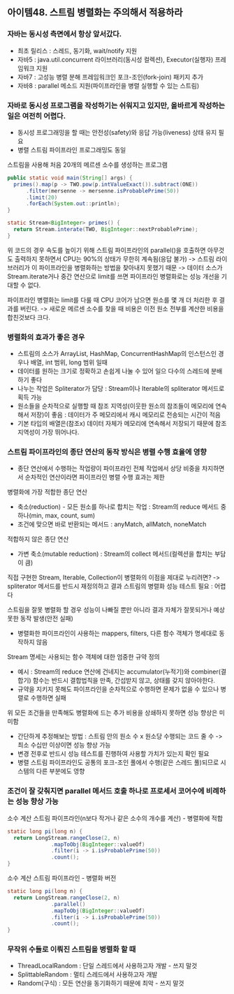 ## 아이템48. 스트림 병렬화는 주의해서 적용하라

### 자바는 동시성 측면에서 항상 앞서갔다.
- 최초 릴리스 : 스레드, 동기화, wait/notify 지원
- 자바5 : java.util.concurrent 라이브러리(동시성 컬렉션), Executor(실행자) 프레임워크 지원
- 자바7 : 고성능 병렬 분해 프레임워크인 포크-조인(fork-join) 패키지 추가
- 자바8 : parallel 메소드 지원(파이프라인을 병렬 실행할 수 있는 스트림)

### 자바로 동시성 프로그램을 작성하기는 쉬워지고 있지만, 올바르게 작성하는 일은 여전히 어렵다.
- 동시성 프로그래밍을 할 때는 안전성(safety)와 응답 가능(liveness) 상태 유지 필요
- 병렬 스트림 파이프라인 프로그래밍도 동일

스트림을 사용해 처음 20개의 메르센 소수를 생성하는 프로그램
```java
public static void main(String[] args) {
  primes().map(p -> TWO.pow(p.intValueExact()).subtract(ONE))
      .filter(mersenne -> mersenne.isProbablePrime(50))
      .limit(20)
      .forEach(System.out::println);
}

static Stream<BigInteger> primes() {
  return Stream.interate(TWO, BigInteger::nextProbablePrime);
}
```

위 코드의 경우 속도를 높이기 위해 스트림 파이프라인의 parallel()을 호출하면 아무것도 출력하지 못하면서 CPU는 90%의 상태가 무한히 계속됨(응답 불가)
-> 스트림 라이브러리가 이 파이프라인을 병렬화하는 방법을 찾아내지 못했기 때문
-> 데이터 소스가 Stream.iterate거나 중간 연산으로 limit를 쓰면 파이프라인 병렬화로는 성능 개선을 기대할 수 없다.

파이프라인 병렬화는 limit를 다룰 때 CPU 코어가 남으면 원소를 몇 개 더 처리한 후 결과를 버린다.
-> 새로운 메르센 소수를 찾을 때 비용은 이전 원소 전부를 계산한 비용을 합친것보다 크다.

### 병렬화의 효과가 좋은 경우
- 스트림의 소스가 ArrayList, HashMap, ConcurrentHashMap의 인스턴스인 경우나 배열, int 범위, long 범위 일때
- 데이터를 원하는 크기로 정확하고 손쉽게 나눌 수 있어 일으 다수의 스레드에 분배하기 좋다
- 나누는 작업은 Spliterator가 담당 : Stream이나 Iterable의 spliterator 메서드로 획득 가능
- 원소들을 순차적으로 실행할 때 참조 지역성(이웃한 원소의 참조들이 메모리에 연속해서 저장)이 좋음 : 데이터가 주 메모리에서 캐시 메모리로 전송되는 시간이 적음
- 기본 타입의 배열은(참조x) 데이터 자체가 메모리에 연속해서 저장되기 때문에 참조 지역성이 가장 뛰어나다.

### 스트림 파이프라인의 종단 연산의 동작 방식은 병렬 수행 효율에 영향
- 종단 연산에서 수행하는 작업량이 파이프라인 전체 작업에서 상당 비중을 차지하면서 순차적인 연산이라면 파이프라인 병렬 수행 효과는 제한

병렬화에 가장 적합한 종단 연산
- 축소(reduction) - 모든 원소를 하나로 합치는 작업 : Stream의 reduce 메서드 중 하나(min, max, count, sum)
- 조건에 맞으면 바로 반환되는 메서드 : anyMatch, allMatch, noneMatch

적합하지 않은 종단 연산
- 가변 축소(mutable reduction) : Stream의 collect 메서드(컬렉션을 합치는 부담이 큼)

직접 구현한 Stream, Iterable, Collection이 병렬화의 이점을 제대로 누리려면?
-> spliterator 메서드를 반드시 재정의하고 결과 스트림의 병렬화 성능 테스트 필요 : 어렵다

스트림을 잘못 병렬화 할 경우 성능이 나빠질 뿐만 아니라 결과 자체가 잘못되거나 예상 못한 동작 발생(안전 실패)
- 병렬화한 파이프라인이 사용하는 mappers, filters, 다른 함수 객체가 명세대로 동작하지 않음

Stream 명세는 사용되는 함수 객체에 대한 엄중한 규약 정의
- 예시 : Stream의 reduce 연산에 건네지는 accumulator(누적기)와 combiner(결합기) 함수는 반드시 결합법칙을 만족, 간섭받지 않고, 상태를 갖지 않아야한다.
- 규약을 지키지 못해도 파이프라인을 순차적으로 수행하면 문제가 없을 수 있으나 병렬로 수행하면 실패

위 모든 조건들을 만족해도 병렬화에 드는 추가 비용을 상쇄하지 못하면 성능 향상은 미미함
- 간단하게 추정해보는 방법 : 스트림 안의 원소 수 x 원소당 수행되는 코드 줄 수 -> 최소 수십만 이상이면 성능 향상 가능
- 변경 전후로 반드시 성능 테스트를 진행하여 사용할 가치가 있는지 확인 필요
- 병렬 스트림 파이프라인도 공통의 포크-조인 풀에서 수행(같은 스레드 풀)되므로 시스템의 다른 부분에도 영향

### 조건이 잘 갖춰지면 parallel 메서드 호출 하나로 프로세서 코어수에 비례하는 성능 향상 가능

소수 계산 스트림 파이프라인(n보다 작거나 같은 소수의 개수를 계산) - 병렬화에 적합
```java
static long pi(long n) {
  return LongStream.rangeClose(2, n)
              .mapToObj(BigInteger::valueOf)
              .filter(i -> i.isProbablePrime(50))
              .count();
}
```

소수 계산 스트림 파이프라인 - 병렬화 버전
```java
static long pi(long n) {
  return LongStream.rangeClose(2, n)
              .parallel()
              .mapToObj(BigInteger::valueOf)
              .filter(i -> i.isProbablePrime(50))
              .count();
}
```

### 무작위 수들로 이뤄진 스트림을 병렬화 할 때
- ThreadLocalRandom : 단일 스레드에서 사용하고자 개발 - 쓰지 말것
- SplittableRandom : 멀티 스레드에서 사용하고자 개발
- Random(구식) : 모든 연산을 동기화하기 때문에 최악 - 쓰지 말것
